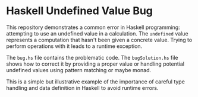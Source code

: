 # Haskell Undefined Value Bug

This repository demonstrates a common error in Haskell programming: attempting to use an undefined value in a calculation.  The `undefined` value represents a computation that hasn't been given a concrete value. Trying to perform operations with it leads to a runtime exception.

The `bug.hs` file contains the problematic code. The `bugSolution.hs` file shows how to correct it by providing a proper value or handling potential undefined values using pattern matching or maybe monad.

This is a simple but illustrative example of the importance of careful type handling and data definition in Haskell to avoid runtime errors.